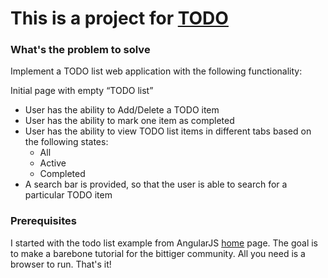 # This is a project for [TODO](http://www.bittiger.io/microproject/KmcxazLmePpSm6XqY)

### What's the problem to solve

Implement a TODO list web application with the following functionality:

Initial page with empty “TODO list”
* User has the ability to Add/Delete a TODO item
* User has the ability to mark one item as completed
* User has the ability to view TODO list items in different tabs based on the following states:
	* All
	* Active
	* Completed
* A search bar is provided, so that the user is able to search for a particular TODO item

### Prerequisites

I started with the todo list example from AngularJS [home](https://angularjs.org/) page. The goal is to make a barebone tutorial for the bittiger community. All you need is a browser to run. That's it!





